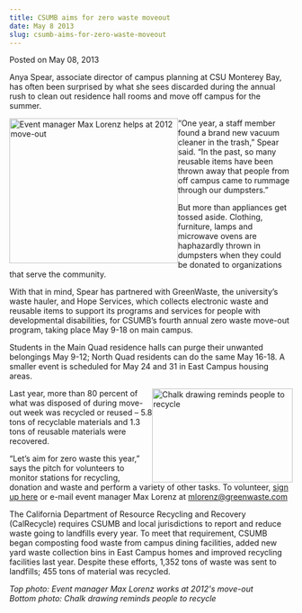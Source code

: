 ```yaml
---
title: CSUMB aims for zero waste moveout
date: May 8 2013
slug: csumb-aims-for-zero-waste-moveout
---
```





<span class="date">Posted on May 08, 2013    </span>
<p>Anya Spear, associate director of campus planning at CSU
Monterey Bay, has often been surprised by what she sees discarded
during the annual rush to clean out residence hall rooms and move
off campus for the summer.</p>
<p><img alt="Event manager Max Lorenz helps at 2012 move-out" src="http://news.csumb.edu/sites/default/files/65/attachments/news/images/move-out_for_web.jpg" style="float:left; width:300px; height:258px">&#x201C;One year, a staff
member found a brand new vacuum cleaner in the trash,&#x201D; Spear said.
&#x201C;In the past, so many reusable items have been thrown away that
people from off campus came to rummage through our dumpsters.&#x201D;</img></p>
<p>But more than appliances get tossed aside. Clothing, furniture,
lamps and microwave ovens are haphazardly thrown in dumpsters when
they could be donated to organizations that serve the
community.</p>
<p>With that in mind, Spear has partnered with GreenWaste, the
university&#x2019;s waste hauler, and Hope Services, which collects
electronic waste and reusable items to support its programs and
services for people with developmental disabilities, for CSUMB&#x2019;s
fourth annual zero waste move-out program, taking place May 9-18 on
main campus.</p>
<p>Students in the Main Quad residence halls can purge their
unwanted belongings May 9-12; North Quad residents can do the same
May 16-18. A smaller event is scheduled for May 24 and 31 in East
Campus housing areas.</p>
<p><img alt="Chalk drawing reminds people to recycle" src="http://news.csumb.edu/sites/default/files/65/attachments/news/images/chalk_for_web.jpg" style="float:right; width:250px; height:167px">Last year, more
than 80 percent of what was disposed of during move-out week was
recycled or reused &#x2013; 5.8 tons of recyclable materials and 1.3 tons
of reusable materials were recovered.</img></p>
<p>&#x201C;Let&#x2019;s aim for zero waste this year,&#x201D; says the pitch for
volunteers to monitor stations for recycling, donation and waste
and perform a variety of other tasks. To volunteer, <a href="http://housing.csumb.edu/VolunteerMoveOut" rel="nofollow">sign up
here</a>&#xA0;or e-mail event manager Max Lorenz at <a href="mailto:mlorenz@greenwaste.com">mlorenz@greenwaste.com</a></p>
<p>The California Department of Resource Recycling and Recovery
(CalRecycle) requires CSUMB and local jurisdictions to report and
reduce waste going to landfills every year. To meet that
requirement, CSUMB began composting food waste from campus dining
facilities, added new yard waste collection bins in East Campus
homes and improved recycling facilities last year. Despite these
efforts, 1,352 tons of waste was sent to landfills; 455 tons of
material was recycled.</p>
<p class="small"><em>Top photo: Event manager Max Lorenz works at
2012&apos;s move-out<br>
Bottom photo: Chalk drawing reminds people to recycle</br></em></p>
<p class="small">&#xA0;</p>
<p><br>
&#xA0;</br></p>





